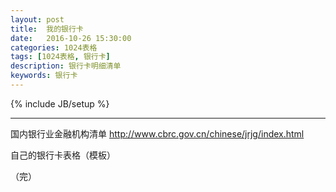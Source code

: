 ```yaml
---
layout: post
title:  我的银行卡
date:   2016-10-26 15:30:00
categories: 1024表格
tags: [1024表格, 银行卡]
description: 银行卡明细清单
keywords: 银行卡
---
```

{% include JB/setup %}

---

国内银行业金融机构清单
http://www.cbrc.gov.cn/chinese/jrjg/index.html

自己的银行卡表格（模板）

（完）
